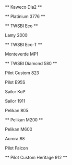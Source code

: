 ** Kaweco Dia2 **

** Platinium 3776 **

** TWSBI Eco **

Lamy 2000  

** TWSBI Eco-T **

Monteverde MP1  

** TWSBI Diamond 580 **

Pilot Custom 823  

Pilot E95S  

Sailor KoP  

Sailor 1911  

Pelikan 805  

** Pelikan M200 **

Pelikan M600  

Aurora 88  

Pilot Falcon  

** Pilot Custom Heritage 912 **
